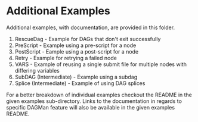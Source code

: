 # Additional Examples

Additional examples, with documentation, are provided in this folder.

1. RescueDag - Example for DAGs that don't exit successfully
2. PreScript - Example using a pre-script for a node
3. PostScript - Eample using a post-script for a node
4. Retry - Example for retrying a failed node
5. VARS - Example of reusing a single submit file for multiple nodes with differing variables
6. SubDAG (Intermediate) - Example using a subdag
7. Splice (Intermediate) - Example of using DAG splices

For a better breakdown of individual examples checkout the README in the
given examples sub-directory. Links to the documentation in regards to
specific DAGMan feature will also be available in the given examples
README.
